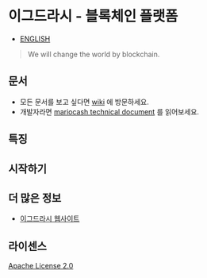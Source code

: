 # 이그드라시 - 블록체인 플랫폼
- [ENGLISH](README-en.md)

> We will change the world by blockchain.

## 문서
- 모든 문서를 보고 싶다면 [wiki](https://github.com/zhihexireng/mariocash/wiki) 에 방문하세요.
- 개발자라면 [mariocash technical document](docs) 를 읽어보세요.

## 특징

## 시작하기

## 더 많은 정보
- [이그드라시 웹사이트](https://mariocash.io)

## 라이센스
[Apache License 2.0](LICENSE)

